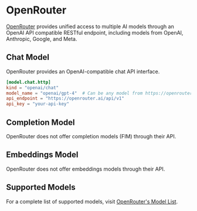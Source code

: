# OpenRouter

[OpenRouter](https://openrouter.ai/) provides unified access to multiple AI models through an OpenAI API compatible RESTful endpoint, including models from OpenAI, Anthropic, Google, and Meta.

## Chat Model

OpenRouter provides an OpenAI-compatible chat API interface.

```toml title="~/.tabby/config.toml"
[model.chat.http]
kind = "openai/chat"
model_name = "openai/gpt-4"  # Can be any model from https://openrouter.ai/models
api_endpoint = "https://openrouter.ai/api/v1"
api_key = "your-api-key"
```

## Completion Model

OpenRouter does not offer completion models (FIM) through their API.

## Embeddings Model

OpenRouter does not offer embeddings models through their API.

## Supported Models

For a complete list of supported models, visit [OpenRouter's Model List](https://openrouter.ai/models).
